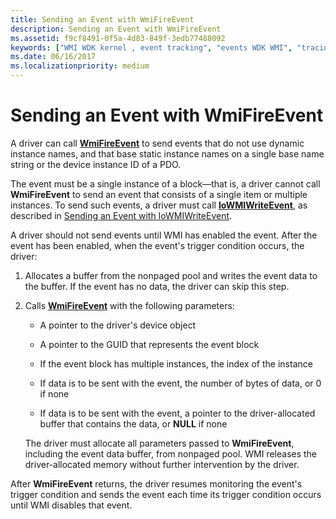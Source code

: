 ```yaml
---
title: Sending an Event with WmiFireEvent
description: Sending an Event with WmiFireEvent
ms.assetid: f9cf8491-0f5a-4d83-849f-3edb77488092
keywords: ["WMI WDK kernel , event tracking", "events WDK WMI", "tracing WDK WMI", "sending WMI events", "event blocks WDK WMI", "notifications WDK WMI", "WmiFireEvent", "dynamic instance names WDK WMI"]
ms.date: 06/16/2017
ms.localizationpriority: medium
---
```


# Sending an Event with WmiFireEvent





A driver can call [**WmiFireEvent**](/windows-hardware/drivers/ddi/wmilib/nf-wmilib-wmifireevent) to send events that do not use dynamic instance names, and that base static instance names on a single base name string or the device instance ID of a PDO.

The event must be a single instance of a block—that is, a driver cannot call **WmiFireEvent** to send an event that consists of a single item or multiple instances. To send such events, a driver must call [**IoWMIWriteEvent**](/windows-hardware/drivers/ddi/wdm/nf-wdm-iowmiwriteevent), as described in [Sending an Event with IoWMIWriteEvent](sending-an-event-with-iowmiwriteevent.md).

A driver should not send events until WMI has enabled the event. After the event has been enabled, when the event's trigger condition occurs, the driver:

1.  Allocates a buffer from the nonpaged pool and writes the event data to the buffer. If the event has no data, the driver can skip this step.

2.  Calls [**WmiFireEvent**](/windows-hardware/drivers/ddi/wmilib/nf-wmilib-wmifireevent) with the following parameters:

    -   A pointer to the driver's device object

    -   A pointer to the GUID that represents the event block

    -   If the event block has multiple instances, the index of the instance

    -   If data is to be sent with the event, the number of bytes of data, or 0 if none

    -   If data is to be sent with the event, a pointer to the driver-allocated buffer that contains the data, or **NULL** if none

    The driver must allocate all parameters passed to **WmiFireEvent**, including the event data buffer, from nonpaged pool. WMI releases the driver-allocated memory without further intervention by the driver.

After **WmiFireEvent** returns, the driver resumes monitoring the event's trigger condition and sends the event each time its trigger condition occurs until WMI disables that event.

 

